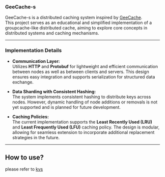 

### **GeeCache-s**

GeeCache-s is a distributed caching system inspired by [GeeCache](https://github.com/geektutu/7days-golang?tab=readme-ov-file#distributed-cache---geecache).  
This project serves as an educational and simplified implementation of a groupcache-like distributed cache, aiming to explore core concepts in distributed systems and caching mechanisms.

---

### **Implementation Details**

- **Communication Layer:**  
  Utilizes **HTTP** and **Protobuf** for lightweight and efficient communication between nodes as well as between clients and servers. This design ensures easy integration and supports serialization for structured data exchange.

- **Data Sharding with Consistent Hashing:**  
  The system implements consistent hashing to distribute keys across nodes. However, dynamic handling of node additions or removals is not yet supported and is planned for future development.

- **Caching Policies:**  
  The current implementation supports the **Least Recently Used (LRU)** and **Least Frequently Used (LFU)** caching policy. The design is modular, allowing for seamless extension to incorporate additional replacement strategies in the future.

---

## How to use?

please refer to [kvs](./example/kvs/)